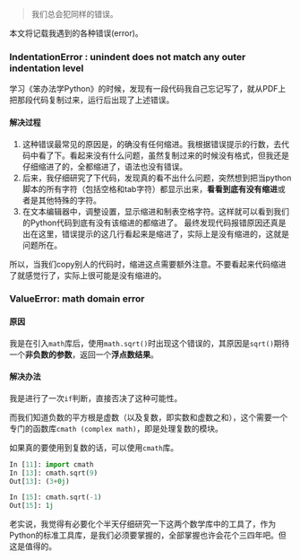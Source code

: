 > 我们总会犯同样的错误。

本文将记载我遇到的各种错误(error)。

### IndentationError : unindent does not match any outer indentation level
学习《笨办法学Python》的时候，发现有一段代码我自己忘记写了，就从PDF上把那段代码复制过来，运行后出现了上述错误。

#### 解决过程
1. 这种错误最常见的原因是，的确没有任何缩进。我根据错误提示的行数，去代码中看了下。看起来没有什么问题，虽然复制过来的时候没有格式，但我还是仔细缩进了的，全都缩进了，语法也没有错误。
2. 后来，我仔细研究了下代码，发现真的看不出什么问题，突然想到把当python脚本的所有字符（包括空格和tab字符）都显示出来，**看看到底有没有缩进**或者是其他特殊的字符。
3. 在文本编辑器中，调整设置，显示缩进和制表空格字符。这样就可以看到我们的Python代码到底有没有该缩进的都缩进了。
最终发现代码报错原因还真是出在这里，错误提示的这几行看起来是缩进了，实际上是没有缩进的，这就是问题所在。

所以，当我们copy别人的代码时，缩进这点需要额外注意。不要看起来代码缩进了就感觉行了，实际上很可能是没有缩进的。

### ValueError: math domain error
#### 原因
我是在引入`math`库后，使用`math.sqrt()`时出现这个错误的，其原因是`sqrt()`期待一个**非负数的参数**，返回一个**浮点数结果**。

#### 解决办法
我是进行了一次`if`判断，直接否决了这种可能性。

而我们知道负数的平方根是虚数（以及复数，即实数和虚数之和），这个需要一个专门的函数库`cmath (complex math)`，即是处理复数的模块。

如果真的要使用到复数的话，可以使用`cmath`库。
```python
In [11]: import cmath
In [13]: cmath.sqrt(9)
Out[13]: (3+0j)

In [15]: cmath.sqrt(-1)
Out[15]: 1j
```
老实说，我觉得有必要化个半天仔细研究一下这两个数学库中的工具了，作为Python的标准工具库，是我们必须要掌握的，全部掌握也许会花个三四年吧。但这是值得的。